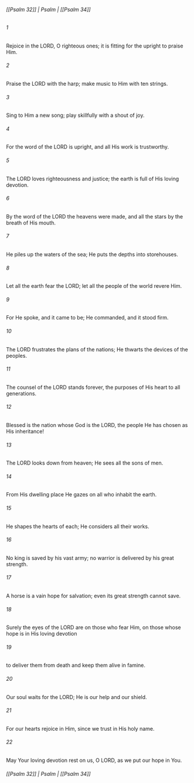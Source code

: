 ###### [[Psalm 32]] | Psalm | [[Psalm 34]]

###### 1
Rejoice in the LORD, O righteous ones; it is fitting for the upright to praise Him.
###### 2
Praise the LORD with the harp; make music to Him with ten strings.
###### 3
Sing to Him a new song; play skillfully with a shout of joy.
###### 4
For the word of the LORD is upright, and all His work is trustworthy.
###### 5
The LORD loves righteousness and justice; the earth is full of His loving devotion.
###### 6
By the word of the LORD the heavens were made, and all the stars by the breath of His mouth.
###### 7
He piles up the waters of the sea; He puts the depths into storehouses.
###### 8
Let all the earth fear the LORD; let all the people of the world revere Him.
###### 9
For He spoke, and it came to be; He commanded, and it stood firm.
###### 10
The LORD frustrates the plans of the nations; He thwarts the devices of the peoples.
###### 11
The counsel of the LORD stands forever, the purposes of His heart to all generations.
###### 12
Blessed is the nation whose God is the LORD, the people He has chosen as His inheritance!
###### 13
The LORD looks down from heaven; He sees all the sons of men.
###### 14
From His dwelling place He gazes on all who inhabit the earth.
###### 15
He shapes the hearts of each; He considers all their works.
###### 16
No king is saved by his vast army; no warrior is delivered by his great strength.
###### 17
A horse is a vain hope for salvation; even its great strength cannot save.
###### 18
Surely the eyes of the LORD are on those who fear Him, on those whose hope is in His loving devotion
###### 19
to deliver them from death and keep them alive in famine.
###### 20
Our soul waits for the LORD; He is our help and our shield.
###### 21
For our hearts rejoice in Him, since we trust in His holy name.
###### 22
May Your loving devotion rest on us, O LORD, as we put our hope in You.

###### [[Psalm 32]] | Psalm | [[Psalm 34]]
